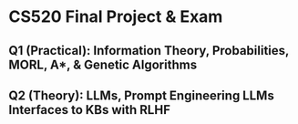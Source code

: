 # CS520 Final Project & Exam

## Q1 (Practical): Information Theory, Probabilities, MORL, A*, & Genetic Algorithms

## Q2 (Theory): LLMs, Prompt Engineering LLMs Interfaces to KBs with RLHF
